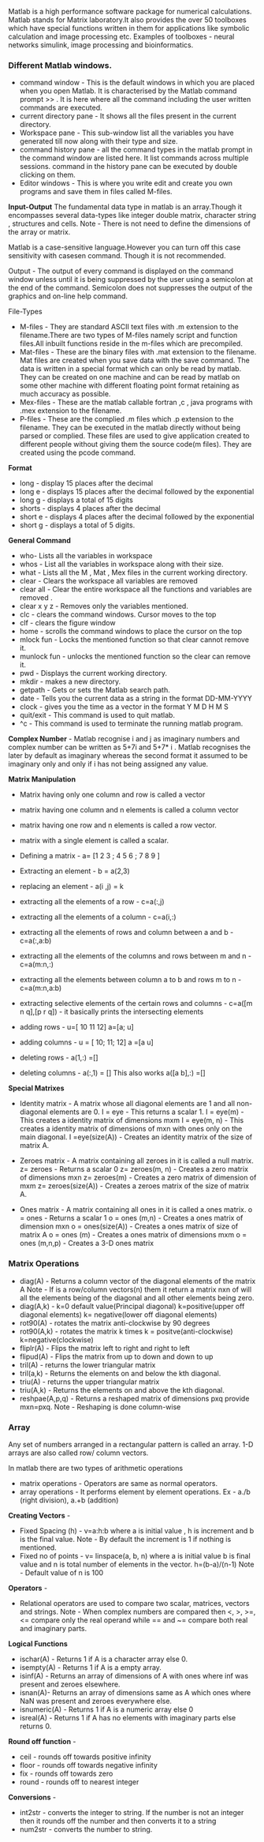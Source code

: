 Matlab is a high performance software package for numerical calculations. Matlab stands for Matrix laboratory.It also provides the over 50 toolboxes which have special functions written in them for applications like symbolic calculation and image processing etc.
Examples of toolboxes - neural networks simulink, image processing and bioinformatics.

### Different Matlab windows.
- command window - This is the default windows in which you are placed when you open Matlab. It is characterised by the Matlab command prompt >> . It is here where all the command including the user written commands are executed.
- current directory pane - It shows all the files present in the current directory.
- Workspace pane - This sub-window list all the variables you have generated till now along with their type and size.
- command history pane - all the command types in the matlab prompt in the command window are listed here. It list commands across multiple sessions. command in the history pane can be executed by double clicking on them.
- Editor windows - This is where you write edit and create you own programs and save them in files called M-files.

 **Input-Output**
 The fundamental data type in matlab is an array.Though it encompasses several data-types like integer double matrix, character string , structures and cells. 
 Note - There is not need to define the dimensions of the array or matrix.

Matlab is a case-sensitive language.However you can turn off this case sensitivity with casesen command. Though it is not recommended.

Output - The output of every command is displayed on the command window unless until it is being suppressed by the user using a semicolon at the end of the command. Semicolon does not suppresses the  output of the graphics and on-line help command.

File-Types
- M-files - They are standard ASCII text files with .m extension to the filename.There are two types of M-files namely script and function files.All inbuilt functions reside in the m-files which are precompiled.
- Mat-files - These are the binary files with .mat extension to the filename. Mat files are created when you save data with the save command. The data is written in a special format which can only be read by matlab. They can be created on one machine and can be read by matlab on some other machine with different floating point format retaining as much accuracy as possible.
- Mex-files - These are the matlab callable fortran ,c , java programs with .mex extension to the filename.
- P-files - These are the complied .m files which .p extension to the filename. They can be executed in the matlab directly without being parsed or complied. These files are used to give application created to different people without giving them the source code(m files). They are created using the pcode command.

**Format** 
- long - display 15 places after the decimal
- long e - displays 15 places after the decimal followed by the exponential
- long g - displays a total of 15 digits
- shorts - displays 4 places after the decimal 
- short e - displays 4 places after the decimal followed by the exponential
- short g - displays a total of 5 digits.


**General Command** 
- who- Lists all the variables in workspace
- whos - List all the variables in workspace along with their size.
- what - Lists all the M , Mat , Mex files in the current working directory.
- clear - Clears the workspace all variables are removed
- clear all - Clear the entire workspace all the functions and variables are removed .
-  clear x y z - Removes only the variables mentioned.
- clc - clears the command windows. Cursor moves to the top
- clf - clears the figure window
- home - scrolls the command windows to place the cursor on the top
- mlock fun - Locks the mentioned function so that clear cannot remove it.
- munlock fun - unlocks the mentioned function so the clear can remove it.
- pwd - Displays the current working directory.
- mkdir - makes a new directory.
- getpath - Gets or sets the Matlab search path.
- date - Tells you the current data as a string in the format DD-MM-YYYY
- clock - gives you the time as a vector in the format Y M D H M S
- quit/exit - This command is used to quit matlab.
- ^c - This command is used to terminate the running matlab program.

**Complex Number** - Matlab recognise  i and j as imaginary numbers 
and complex number can be written as 5+7i and 5+7* i . Matlab recognises the later by default as imaginary whereas the second format it assumed to be imaginary only and only if i has not being assigned any value.

**Matrix Manipulation** 
- Matrix having only one column and row is called a vector
- matrix having one column and n elements is called a column vector
- matrix having one row and n elements is called a row vector.
- matrix with a single element is called a scalar.

- Defining a matrix - a= [1 2 3 ; 4 5 6 ; 7 8 9 ]
- Extracting an element - b = a(2,3) 
- replacing an element - a(i ,j) = k
- extracting all the elements of a row - c=a(:,j)
- extracting all the elements of a column - c=a(i,:)
- extracting all the elements of rows and column between a and b - 
    c=a(:,a:b)
- extracting all the elements of the columns and rows between m and n - 
    c=a(m:n,:)
- extracting all the elements between column a to b and rows m to n - 
    c=a(m:n,a:b)
- extracting selective elements of the certain rows and columns - 
    c=a([m n q],[p r q]) - it basically prints the intersecting elements
- adding rows - 
    u=[ 10 11 12]
    a=[a; u]
- adding columns - 
    u = [ 10; 11; 12]
    a =[a u]
- deleting rows - a(1,:) =[]
- deleting columns - a(:,1) = []
This also works a([a b],:) =[]

**Special Matrixes** 

- Identity matrix - A matrix whose all diagonal elements are 1 and all non-diagonal elements are 0. 
     I = eye - This returns a scalar 1.
     I = eye(m) - This creates a identity matrix of dimensions mxm
     I = eye(m, n) - This creates a identity matrix of dimensions of mxn with ones only on the main diagonal. 
     I =eye(size(A)) - Creates an identity matrix of the size of matrix A.

- Zeroes matrix - A matrix containing all zeroes in it is called a null matrix.
     z= zeroes - Returns a scalar 0
     z= zeroes(m, n) - Creates a zero matrix of dimensions mxn
     z= zeroes(m) - Creates a zero matrix of dimension of mxm
     z= zeroes(size(A)) - Creates a zeroes matrix of the size of matrix A.

- Ones matrix - A matrix containing all ones in it is called a ones matrix. 
    o = ones - Returns a scalar 1
    o = ones (m,n) - Creates a ones matrix of dimension mxn
    o = ones(size(A)) - Creates a ones matrix of size of matrix A 
    o = ones (m) - Creates a ones matrix of dimensions mxm
    o = ones (m,n,p) - Creates a 3-D ones matrix 


### Matrix Operations 

-  diag(A) - Returns a column vector of the diagonal elements of the matrix A 
    Note - If is a row/column vectors(n) them it return a matrix nxn of  will all the elements being of the diagonal and all other elements being zero.
- diag(A,k) - 
   k=0 default value(Principal  diagonal)
   k=positive(upper off diagonal elements)
   k= negative(lower off diagonal elements)
- rot90(A) - rotates the matrix anti-clockwise by 90 degrees
- rot90(A,k) - rotates the matrix k times 
    k = positve(anti-clockwise)
    k=negative(clockwise)
- fliplr(A) - Flips the matrix left to right and right to left
- flipud(A) - Flips the matrix from up to down and down to up
- tril(A) - returns the lower  triangular matrix
- tril(a,k) - Returns the elements on and below the kth diagonal.
- triu(A) - returns the upper triangular matrix
- triu(A,k) - Returns the elements on and above the kth diagonal.
- reshpae(A,p,q) - Returns a reshaped matrix of dimensions pxq provide mxn=pxq.
   Note  - Reshaping is done column-wise

### Array
Any set of numbers arranged in a rectangular pattern is called an array.
1-D arrays are also called row/ column vectors.

In matlab there are two types of arithmetic operations 
- matrix operations - Operators are same as normal operators.
- array operations - It performs element by element operations.
     Ex - a./b (right division), a.+b (addition)

**Creating Vectors** - 
- Fixed Spacing (h) - v=a:h:b where a is initial value , h is increment and b is  the final value. 
    Note - By default the increment is 1 if nothing is mentioned. 
- Fixed no of points - v= linspace(a, b, n) where a is initial value b is final value and n is total number of elements in the vector. h=(b-a)/(n-1)
    Note - Default value of n is 100

**Operators** - 
- Relational operators are used to compare two scalar, matrices, vectors and strings.
    Note - When complex numbers are compared then <, >, >=, <= compare only the real operand while == and ~= compare both real and imaginary parts.

**Logical Functions** 
 - ischar(A) - Returns 1 if A is a character array else 0.
 - isempty(A) - Returns 1 if A is a empty array.
 - isinf(A) - Returns an array of dimensions of A with ones where inf was present and zeroes elsewhere.
 - isnan(A)- Returns an array of dimensions same as A which ones where NaN was present and zeroes everywhere else.
 - isnumeric(A) - Returns 1 if A is a numeric array else 0
 - isreal(A) - Returns 1 if A has no elements with imaginary parts else returns 0.

**Round off function** - 
- ceil - rounds off towards positive infinity
- floor - rounds off towards negative infinity 
- fix - rounds off towards zero
- round - rounds off to nearest integer

**Conversions** - 
- int2str - converts the integer to string. If the number is not an integer then it rounds off the number and then converts it to a string
- num2str - converts the number to string.